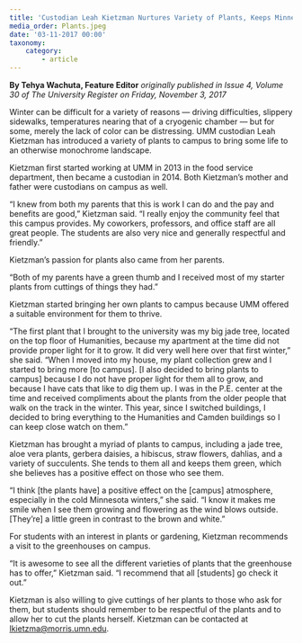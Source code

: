 ```yaml
---
title: 'Custodian Leah Kietzman Nurtures Variety of Plants, Keeps Minnesota Winters Green'
media_order: Plants.jpeg
date: '03-11-2017 00:00'
taxonomy:
    category:
        - article
---
```


**By Tehya Wachuta, Feature Editor** _originally published in Issue 4, Volume 30 of The University Register on Friday, November 3, 2017_

Winter can be difficult for a variety of reasons — driving difficulties, slippery sidewalks, temperatures nearing that of a cryogenic chamber — but for some, merely the lack of color can be distressing. UMM custodian Leah Kietzman has introduced a variety of plants to campus to bring some life to an otherwise monochrome landscape.

Kietzman first started working at UMM in 2013 in the food service department, then became a custodian in 2014. Both Kietzman’s mother and father were custodians on campus as well.

“I knew from both my parents that this is work I can do and the pay and benefits are good,” Kietzman said. “I really enjoy the community feel that this campus provides. My coworkers, professors, and office staff are all great people. The students are also very nice and generally respectful and friendly.”

Kietzman’s passion for plants also came from her parents.

“Both of my parents have a green thumb and I received most of my starter plants from cuttings of things they had.”

Kietzman started bringing her own plants to campus because UMM offered a suitable environment for them to thrive.

“The first plant that I brought to the university was my big jade tree, located on the top floor of Humanities, because my apartment at the time did not provide proper light for it to grow. It did very well here over that first winter,” she said. “When I moved into my house, my plant collection grew and I started to bring more [to campus]. [I also decided to bring plants to campus] because I do not have proper light for them all to grow, and because I have cats that like to dig them up.  I was in the P.E. center at the time and received compliments about the plants from the older people that walk on the track in the winter. This year, since I switched buildings, I decided to bring everything to the Humanities and Camden buildings so I can keep close watch on them.”

Kietzman has brought a myriad of plants to campus, including a jade tree, aloe vera plants, gerbera daisies, a hibiscus, straw flowers, dahlias, and a variety of succulents. She tends to them all and keeps them green, which she believes has a positive effect on those who see them.

“I think [the plants have] a positive effect on the [campus] atmosphere, especially in the cold Minnesota winters,” she said. “I know it makes me smile when I see them growing and flowering as the wind blows outside. [They’re] a little green in contrast to the brown and white.”

For students with an interest in plants or gardening, Kietzman recommends a visit to the greenhouses on campus.

“It is awesome to see all the different varieties of plants that the greenhouse has to offer,” Kietzman said. “I recommend that all [students] go check it out.”

Kietzman is also willing to give cuttings of her plants to those who ask for them, but students should remember to be respectful of the plants and to allow her to cut the plants herself. Kietzman can be contacted at lkietzma@morris.umn.edu.